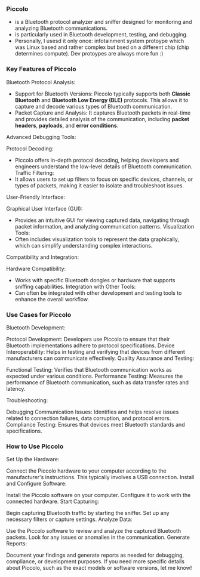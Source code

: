 
### Piccolo 

* is a Bluetooth protocol analyzer and sniffer designed for monitoring and analyzing Bluetooth communications. 
* is particularly used in Bluetooth development, testing, and debugging.
* Personally, I usesd it only once: infotainment system protoype which was Linux based and rather complex but bsed on a different chip (chip determines compute). Dev protoypes are always more fun :)

### Key Features of Piccolo

Bluetooth Protocol Analysis:

* Support for Bluetooth Versions: Piccolo typically supports both **Classic Bluetooth** and **Bluetooth Low Energy (BLE)** protocols. This allows it to capture and decode various types of Bluetooth communication.
* Packet Capture and Analysis: It captures Bluetooth packets in real-time and provides detailed analysis of the communication, including **packet headers**, **payloads**, and **error conditions**.

Advanced Debugging Tools:

Protocol Decoding: 
* Piccolo offers in-depth protocol decoding, helping developers and engineers understand the low-level details of Bluetooth communication.
Traffic Filtering:
* It allows users to set up filters to focus on specific devices, channels, or types of packets, making it easier to isolate and troubleshoot issues.

User-Friendly Interface:

Graphical User Interface (GUI): 
* Provides an intuitive GUI for viewing captured data, navigating through packet information, and analyzing communication patterns.
Visualization Tools:
* Often includes visualization tools to represent the data graphically, which can simplify understanding complex interactions.

Compatibility and Integration:

Hardware Compatibility: 
* Works with specific Bluetooth dongles or hardware that supports sniffing capabilities.
Integration with Other Tools:
* Can often be integrated with other development and testing tools to enhance the overall workflow.

### Use Cases for Piccolo

Bluetooth Development:

Protocol Development: Developers use Piccolo to ensure that their Bluetooth implementations adhere to protocol specifications.
Device Interoperability: Helps in testing and verifying that devices from different manufacturers can communicate effectively.
Quality Assurance and Testing:

Functional Testing: Verifies that Bluetooth communication works as expected under various conditions.
Performance Testing: Measures the performance of Bluetooth communication, such as data transfer rates and latency.

Troubleshooting:

Debugging Communication Issues: Identifies and helps resolve issues related to connection failures, data corruption, and protocol errors.
Compliance Testing: Ensures that devices meet Bluetooth standards and specifications.

### How to Use Piccolo

Set Up the Hardware:

Connect the Piccolo hardware to your computer according to the manufacturer's instructions. This typically involves a USB connection.
Install and Configure Software:

Install the Piccolo software on your computer. Configure it to work with the connected hardware.
Start Capturing:

Begin capturing Bluetooth traffic by starting the sniffer. Set up any necessary filters or capture settings.
Analyze Data:

Use the Piccolo software to review and analyze the captured Bluetooth packets. Look for any issues or anomalies in the communication.
Generate Reports:

Document your findings and generate reports as needed for debugging, compliance, or development purposes.
If you need more specific details about Piccolo, such as the exact models or software versions, let me know!
